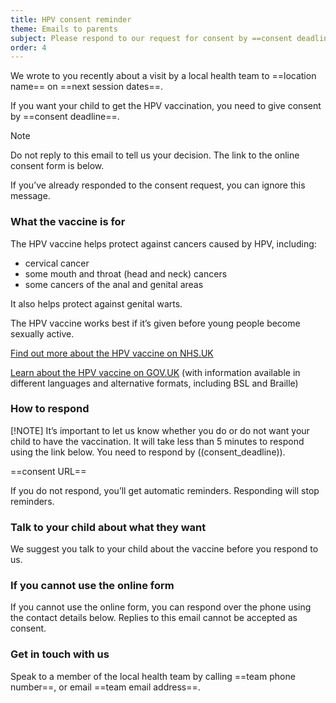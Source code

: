 ```yaml
---
title: HPV consent reminder
theme: Emails to parents
subject: Please respond to our request for consent by ==consent deadline==
order: 4
---
```


We wrote to you recently about a visit by a local health team to ==location name== on ==next session dates==.

If you want your child to get the HPV vaccination, you need to give consent by ==consent deadline==.

> [!NOTE]
> Do not reply to this email to tell us your decision. The link to the online consent form is below.

If you’ve already responded to the consent request, you can ignore this message.

### What the vaccine is for

The HPV vaccine helps protect against cancers caused by HPV, including:

- cervical cancer
- some mouth and throat (head and neck) cancers
- some cancers of the anal and genital areas

It also helps protect against genital warts.

The HPV vaccine works best if it’s given before young people become sexually active.

[Find out more about the HPV vaccine on NHS.UK](https://www.nhs.uk/conditions/vaccinations/hpv-human-papillomavirus-vaccine/)

[Learn about the HPV vaccine on GOV.​UK](https://www.gov.uk/government/publications/hpv-vaccine-vaccination-guide-leaflet) (with information available in different languages and alternative formats, including BSL and Braille)

### How to respond

[!NOTE]
It’s important to let us know whether you do or do not want your child to have the vaccination. It will take less than 5 minutes to respond using the link below. You need to respond by ((consent_deadline)).

==consent URL==

If you do not respond, you’ll get automatic reminders. Responding will stop reminders.

### Talk to your child about what they want

We suggest you talk to your child about the vaccine before you respond to us.

### If you cannot use the online form

If you cannot use the online form, you can respond over the phone using the contact details below. Replies to this email cannot be accepted as consent.

### Get in touch with us

Speak to a member of the local health team by calling ==team phone number==, or email ==team email address==.
